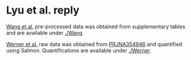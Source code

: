 # Lyu et al. reply


[Wang et al.](https://doi.org/10.7554/eLife.19127 ) pre-processed data was obtained from supplementary tables and are available under [./Wang](Wang).

[Werner et al.](https://doi.org/10.1186/s13293-017-0150-x) raw data was obtained from [PRJNA354946](https://www.ebi.ac.uk/ena/browser/view/PRJNA354946) and quantified using Salmon. Quantifications are available under [./Werner](Werner).
